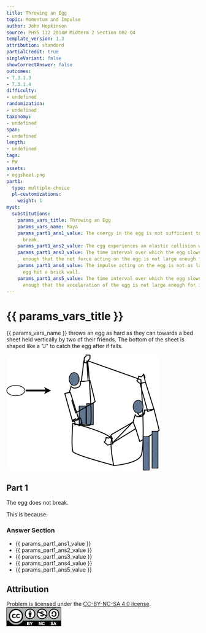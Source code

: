 ```yaml
---
title: Throwing an Egg
topic: Momentum and Impulse
author: John Hopkinson
source: PHYS 112 2014W Midterm 2 Section 002 Q4
template_version: 1.3
attribution: standard
partialCredit: true
singleVariant: false
showCorrectAnswer: false
outcomes:
- 7.3.1.3
- 7.3.1.4
difficulty:
- undefined
randomization:
- undefined
taxonomy:
- undefined
span:
- undefined
length:
- undefined
tags:
- PW
assets:
- eggsheet.png
part1:
  type: multiple-choice
  pl-customizations:
    weight: 1
myst:
  substitutions:
    params_vars_title: Throwing an Egg
    params_vars_name: Maya
    params_part1_ans1_value: The energy in the egg is not sufficient to allow it to
      break.
    params_part1_ans2_value: The egg experiences an elastic collision with the sheet.
    params_part1_ans3_value: The time interval over which the egg slows down in short
      enough that the net force acting on the egg is not large enough for it to break.
    params_part1_ans4_value: The impulse acting on the egg is not as large as if the
      egg hit a brick wall.
    params_part1_ans5_value: The time interval over which the egg slows down is large
      enough that the acceleration of the egg is not large enough for it to break.
---
```

# {{ params_vars_title }}
{{ params_vars_name }} throws an egg as hard as they can towards a bed sheet held vertically by two of their friends.
The bottom of the sheet is shaped like a "J" to catch the egg after if falls.

<img src="eggsheet.png" alt="Figure of an egg thrown towards a bedsheet shaped like a 'J' held by two friends." width=400>

## Part 1

The egg does not break.

This is because:

### Answer Section

- {{ params_part1_ans1_value }}
- {{ params_part1_ans2_value }}
- {{ params_part1_ans3_value }}
- {{ params_part1_ans4_value }}
- {{ params_part1_ans5_value }}

## Attribution

Problem is licensed under the [CC-BY-NC-SA 4.0 license](https://creativecommons.org/licenses/by-nc-sa/4.0/).<br> ![The Creative Commons 4.0 license requiring attribution-BY, non-commercial-NC, and share-alike-SA license.](https://raw.githubusercontent.com/firasm/bits/master/by-nc-sa.png)